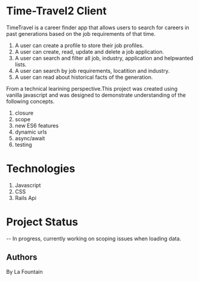 # Time-Travel2 Client

TimeTravel is a career finder app that allows users to search for careers in past generations based on the job requirements of that time.

1. A user can create a profile to store their job profiles.
2. A user can create, read, update and delete a job application.
3. A user can search and filter all job, industry, application and helpwanted lists.
4. A user can search by job requirements, locatition and industry.
5. A user can read about historical facts of the generation.

From a technical learining perspective.This project was created using vanilla javascript and was designed to demonstrate understanding of the following concepts.

1. closure
2. scope
3. new ES6 features
4. dynamic urls
5. async/await
6. testing

# Technologies

1. Javascript
2. CSS
3. Rails Api

# Project Status

-- In progress, currently working on scoping issues when loading data.

## Authors

By La Fountain
